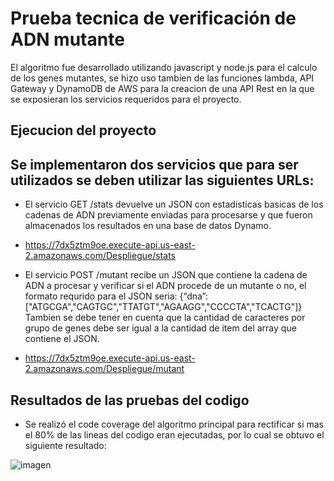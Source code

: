 # Prueba tecnica de verificación de ADN mutante

El algoritmo fue desarrollado utilizando javascript y node.js para el calculo de los genes mutantes, se hizo uso tambien de las funciones lambda, API Gateway y DynamoDB de AWS para la creacion de una API Rest en la que se exposieran los servicios requeridos para el proyecto.

## Ejecucion del proyecto
## Se implementaron dos servicios que para ser utilizados se deben utilizar las siguientes URLs:
- El servicio GET /stats devuelve un JSON con estadisticas basicas de los cadenas de ADN previamente enviadas para procesarse y que fueron almacenados los resultados en una base de datos Dynamo.
- https://7dx5ztm9oe.execute-api.us-east-2.amazonaws.com/Despliegue/stats

- El servicio POST /mutant recibe un JSON que contiene la cadena de ADN a procesar y verificar si el ADN procede de un mutante o no, el formato requrido para el JSON seria:
  {“dna”:["ATGCGA","CAGTGC","TTATGT","AGAAGG","CCCCTA","TCACTG"]}
  Tambien se debe tener en cuenta que la cantidad de caracteres por grupo de genes debe ser igual a la cantidad de item del array que contiene el JSON.
  
- https://7dx5ztm9oe.execute-api.us-east-2.amazonaws.com/Despliegue/mutant

## Resultados de las pruebas del codigo
- Se realizó el code coverage del algoritmo principal para rectificar si mas el 80% de las lineas del codigo eran ejecutadas, por lo cual se obtuvo el siguiente resultado:

![imagen](https://user-images.githubusercontent.com/32344442/110418336-646f4c80-8065-11eb-85b0-f1f1f143ba0b.png)

